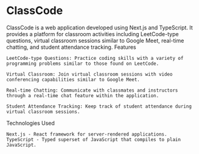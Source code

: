 # ClassCode
ClassCode is a web application developed using Next.js and TypeScript. It provides a platform for classroom activities including LeetCode-type questions, virtual classroom sessions similar to Google Meet, real-time chatting, and student attendance tracking.
Features

    LeetCode-type Questions: Practice coding skills with a variety of programming problems similar to those found on LeetCode.

    Virtual Classroom: Join virtual classroom sessions with video conferencing capabilities similar to Google Meet.

    Real-time Chatting: Communicate with classmates and instructors through a real-time chat feature within the application.

    Student Attendance Tracking: Keep track of student attendance during virtual classroom sessions.

  Technologies Used

    Next.js - React framework for server-rendered applications.
    TypeScript - Typed superset of JavaScript that compiles to plain JavaScript.
